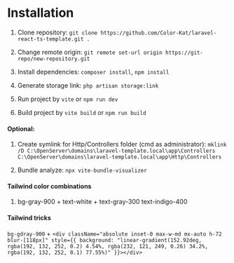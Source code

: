 # Installation
1. Clone repository:
`git clone https://github.com/Color-Kat/laravel-react-ts-template.git .`

2. Change remote origin:
`git remote set-url origin https://git-repo/new-repository.git`

3. Install dependencies:
`composer install`, `npm install`

4. Generate storage link: `php artisan storage:link`

5. Run project by `vite` or `npm run dev`

6. Build project by `vite build` or `npm run build`

#### Optional:
1. Create symlink for Http/Controllers folder (cmd as administrator):
`mklink /D C:\OpenServer\domains\laravel-template.local\app\Controllers C:\OpenServer\domains\laravel-template.local\app\Http\Controllers`

2. Bundle analyze:
`npx vite-bundle-visualizer`

#### Tailwind color combinations
1. bg-gray-900 + text-white + text-gray-300 text-indigo-400 

#### Tailwind tricks
`bg-gdray-900` + `<div className="absolute inset-0 max-w-md mx-auto h-72 blur-[118px]" style={{ background: "linear-gradient(152.92deg, rgba(192, 132, 252, 0.2) 4.54%, rgba(232, 121, 249, 0.26) 34.2%, rgba(192, 132, 252, 0.1) 77.55%)" }}></div>`
